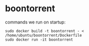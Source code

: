# boontorrent

commands we run on startup: 
```
sudo docker build -t boontorrent - < /home/ubuntu/boontorrent/Dockerfile
sudo docker run -it boontorrent
```
